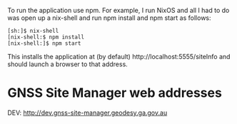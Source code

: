 To run the application use npm.
For example, I run NixOS and all I had to do was open up a nix-shell and run npm install and npm start as follows:

    [sh:]$ nix-shell
    [nix-shell:$ npm install
    [nix-shell:]$ npm start

This installs the application at (by default) http://localhost:5555/siteInfo and should launch a browser to that address.

# GNSS Site Manager web addresses

DEV: http://dev.gnss-site-manager.geodesy.ga.gov.au

